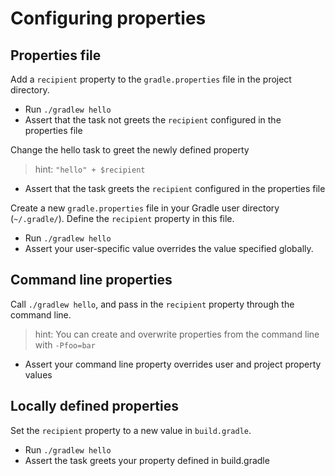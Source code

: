 # Configuring properties

## Properties file

Add a `recipient` property to the `gradle.properties` file in the project directory.

- Run `./gradlew hello`
- Assert that the task not greets the `recipient` configured in the properties file

Change the hello task to greet the newly defined property
> hint: `"hello" + $recipient`
>
- Assert that the task greets the `recipient` configured in the properties file

Create a new `gradle.properties` file in your Gradle user directory (`~/.gradle/`). Define the `recipient` property in this file.

- Run `./gradlew hello`
- Assert your user-specific value overrides the value specified globally.

## Command line properties

Call `./gradlew hello`, and pass in the `recipient` property through the command line.

> hint: You can create and overwrite properties from the command line with `-Pfoo=bar`

- Assert your command line property overrides user and project property values

## Locally defined properties

Set the `recipient` property to a new value in `build.gradle`.

- Run `./gradlew hello`
- Assert the task greets your property defined in build.gradle
